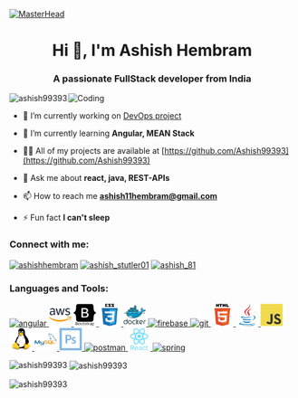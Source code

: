 [![MasterHead](https://mir-s3-cdn-cf.behance.net/project_modules/1400/34220e95746151.5e9ecde696cb0.gif)](https://github.com/Ashish99393/Ashish99393/)
<h1 align="center">Hi 👋, I'm Ashish Hembram</h1>
<h3 align="center">A passionate FullStack developer from India</h3>
<img align="right" alt="Coding" width="400" src="https://img1.picmix.com/output/stamp/normal/2/6/9/3/1793962_eca17.gif">
<p align="left"> <img src="https://komarev.com/ghpvc/?username=ashish99393&label=Profile%20views&color=0e75b6&style=flat" alt="ashish99393" /> </p>

- 🔭 I’m currently working on [DevOps project](https://healthease-68114.web.app/)

- 🌱 I’m currently learning **Angular, MEAN Stack**

- 👨‍💻 All of my projects are available at [https://github.com/Ashish99393](https://github.com/Ashish99393)

- 💬 Ask me about **react, java, REST-APIs**

- 📫 How to reach me **ashish11hembram@gmail.com**

- ⚡ Fun fact **I can't sleep**

<h3 align="left">Connect with me:</h3>
<p align="left">
<a href="https://linkedin.com/in/ashishhembram" target="blank"><img align="center" src="https://raw.githubusercontent.com/rahuldkjain/github-profile-readme-generator/master/src/images/icons/Social/linked-in-alt.svg" alt="ashishhembram" height="30" width="40" /></a>
<a href="https://instagram.com/ashish_stutler01" target="blank"><img align="center" src="https://raw.githubusercontent.com/rahuldkjain/github-profile-readme-generator/master/src/images/icons/Social/instagram.svg" alt="ashish_stutler01" height="30" width="40" /></a>
<a href="https://www.leetcode.com/ashish_81" target="blank"><img align="center" src="https://raw.githubusercontent.com/rahuldkjain/github-profile-readme-generator/master/src/images/icons/Social/leet-code.svg" alt="ashish_81" height="30" width="40" /></a>
</p>

<h3 align="left">Languages and Tools:</h3>
<p align="left"> <a href="https://angular.io" target="_blank" rel="noreferrer"> <img src="https://angular.io/assets/images/logos/angular/angular.svg" alt="angular" width="40" height="40"/> </a> <a href="https://aws.amazon.com" target="_blank" rel="noreferrer"> <img src="https://raw.githubusercontent.com/devicons/devicon/master/icons/amazonwebservices/amazonwebservices-original-wordmark.svg" alt="aws" width="40" height="40"/> </a> <a href="https://getbootstrap.com" target="_blank" rel="noreferrer"> <img src="https://raw.githubusercontent.com/devicons/devicon/master/icons/bootstrap/bootstrap-plain-wordmark.svg" alt="bootstrap" width="40" height="40"/> </a> <a href="https://www.w3schools.com/css/" target="_blank" rel="noreferrer"> <img src="https://raw.githubusercontent.com/devicons/devicon/master/icons/css3/css3-original-wordmark.svg" alt="css3" width="40" height="40"/> </a> <a href="https://www.docker.com/" target="_blank" rel="noreferrer"> <img src="https://raw.githubusercontent.com/devicons/devicon/master/icons/docker/docker-original-wordmark.svg" alt="docker" width="40" height="40"/> </a> <a href="https://firebase.google.com/" target="_blank" rel="noreferrer"> <img src="https://www.vectorlogo.zone/logos/firebase/firebase-icon.svg" alt="firebase" width="40" height="40"/> </a> <a href="https://git-scm.com/" target="_blank" rel="noreferrer"> <img src="https://www.vectorlogo.zone/logos/git-scm/git-scm-icon.svg" alt="git" width="40" height="40"/> </a> <a href="https://www.w3.org/html/" target="_blank" rel="noreferrer"> <img src="https://raw.githubusercontent.com/devicons/devicon/master/icons/html5/html5-original-wordmark.svg" alt="html5" width="40" height="40"/> </a> <a href="https://www.java.com" target="_blank" rel="noreferrer"> <img src="https://raw.githubusercontent.com/devicons/devicon/master/icons/java/java-original.svg" alt="java" width="40" height="40"/> </a> <a href="https://developer.mozilla.org/en-US/docs/Web/JavaScript" target="_blank" rel="noreferrer"> <img src="https://raw.githubusercontent.com/devicons/devicon/master/icons/javascript/javascript-original.svg" alt="javascript" width="40" height="40"/> </a> <a href="https://www.linux.org/" target="_blank" rel="noreferrer"> <img src="https://raw.githubusercontent.com/devicons/devicon/master/icons/linux/linux-original.svg" alt="linux" width="40" height="40"/> </a> <a href="https://www.mysql.com/" target="_blank" rel="noreferrer"> <img src="https://raw.githubusercontent.com/devicons/devicon/master/icons/mysql/mysql-original-wordmark.svg" alt="mysql" width="40" height="40"/> </a> <a href="https://www.photoshop.com/en" target="_blank" rel="noreferrer"> <img src="https://raw.githubusercontent.com/devicons/devicon/master/icons/photoshop/photoshop-line.svg" alt="photoshop" width="40" height="40"/> </a> <a href="https://postman.com" target="_blank" rel="noreferrer"> <img src="https://www.vectorlogo.zone/logos/getpostman/getpostman-icon.svg" alt="postman" width="40" height="40"/> </a> <a href="https://reactjs.org/" target="_blank" rel="noreferrer"> <img src="https://raw.githubusercontent.com/devicons/devicon/master/icons/react/react-original-wordmark.svg" alt="react" width="40" height="40"/> </a> <a href="https://spring.io/" target="_blank" rel="noreferrer"> <img src="https://www.vectorlogo.zone/logos/springio/springio-icon.svg" alt="spring" width="40" height="40"/> </a> </p>

<p><img align="left" src="https://github-readme-stats.vercel.app/api/top-langs?username=ashish99393&show_icons=true&locale=en&layout=compact" alt="ashish99393" /></p>

<p>&nbsp;<img align="center" src="https://github-readme-stats.vercel.app/api?username=ashish99393&show_icons=true&locale=en" alt="ashish99393" /></p>

<p><img align="center" src="https://github-readme-streak-stats.herokuapp.com/?user=ashish99393&" alt="ashish99393" /></p>
